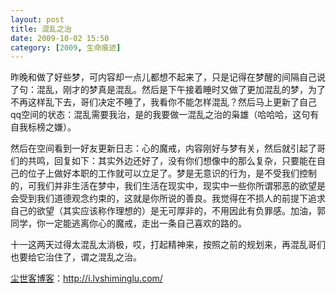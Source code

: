 ```yaml
---
layout: post
title: 混乱之治
date: 2009-10-02 15:50
category: [2009, 生命痕迹]
---
```

昨晚和做了好些梦，可内容却一点儿都想不起来了，只是记得在梦醒的间隔自己说了句：混乱，刚才的梦真是混乱。然后是下午接着睡时又做了更加混乱的梦，为了不再这样乱下去，哥们决定不睡了，我看你不能怎样混乱？然后马上更新了自己qq空间的状态：混乱需要我治，是的我要做一混乱之治的枭雄（哈哈哈，这句有自我标榜之嫌）。

然后在空间看到一好友更新日志：心的魔戒，内容刚好与梦有关，然后就引起了哥们的共鸣，回复如下：其实外边还好了，没有你们想像中的那么复杂，只要能在自己的位子上做好本职的工作就可以立足了。梦是无意识的行为，是不受我们控制的，可我们并非生活在梦中，我们生活在现实中，现实中一些你所谓邪恶的欲望是会受到我们道德观念约束的，这就是你所说的善良。我觉得在不损人的前提下追求自己的欲望（其实应该称作理想的）是无可厚非的，不用因此有负罪感。加油，郭同学，你一定能逃离你心的魔戒，走出一条自己喜欢的路的。

十一这两天过得太混乱太消极，哎，打起精神来，按照之前的规划来，再混乱哥们也要给它治住了，谓之混乱之治。

<a href="http://i.lvshiminglu.com/">尘世客博客</a>：<a href="http://i.lvshiminglu.com/">http://i.lvshiminglu.com/</a>

